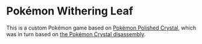 # Pokémon Withering Leaf

This is a custom Pokémon game based on [Pokémon Polished Crystal](https://github.com/Rangi42/polishedcrystal), which was in turn based on [the Pokémon Crystal disassembly](https://github.com/pret/pokecrystal).
